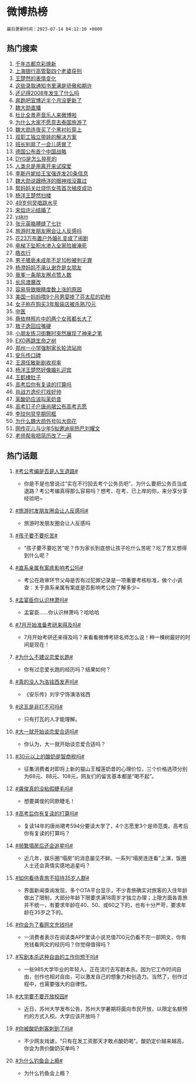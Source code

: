 # 微博热榜

`最后更新时间：2023-07-14 04:12:10 +0800`

## 热门搜索

1. [千年古都京彩焕新](https://m.weibo.cn/search?containerid=100103type%3D1%26t%3D10%26q%3D%23%E5%8D%83%E5%B9%B4%E5%8F%A4%E9%83%BD%E4%BA%AC%E5%BD%A9%E7%84%95%E6%96%B0%23&stream_entry_id=51&isnewpage=1&extparam=seat%3D1%26filter_type%3Drealtimehot%26pos%3D0%26stream_entry_id%3D51%26c_type%3D51%26dgr%3D0%26cate%3D10103%26display_time%3D1689279129%26pre_seqid%3D168927912914201841927&luicode=10000011&lfid=106003type%253D25%2526t%253D3%2526disable_hot%253D1%2526filter_type%253Drealtimehot)
1. [上海银行高管娶四个老婆获刑](https://m.weibo.cn/search?containerid=100103type%3D1%26t%3D10%26q%3D%23%E4%B8%8A%E6%B5%B7%E9%93%B6%E8%A1%8C%E9%AB%98%E7%AE%A1%E5%A8%B6%E5%9B%9B%E4%B8%AA%E8%80%81%E5%A9%86%E8%8E%B7%E5%88%91%23&stream_entry_id=31&isnewpage=1&extparam=seat%3D1%26cate%3D5001%26flag%3D2%26realpos%3D1%26stream_entry_id%3D31%26lcate%3D5001%26filter_type%3Drealtimehot%26pos%3D0%26q%3D%2523%25E4%25B8%258A%25E6%25B5%25B7%25E9%2593%25B6%25E8%25A1%258C%25E9%25AB%2598%25E7%25AE%25A1%25E5%25A8%25B6%25E5%259B%259B%25E4%25B8%25AA%25E8%2580%2581%25E5%25A9%2586%25E8%258E%25B7%25E5%2588%2591%2523%26dgr%3D0%26band_rank%3D1%26c_type%3D31%26display_time%3D1689279129%26pre_seqid%3D168927912914201841927&luicode=10000011&lfid=106003type%253D25%2526t%253D3%2526disable_hot%253D1%2526filter_type%253Drealtimehot)
1. [王楚然的表情变化](https://m.weibo.cn/search?containerid=100103type%3D1%26t%3D10%26q%3D%23%E7%8E%8B%E6%A5%9A%E7%84%B6%E7%9A%84%E8%A1%A8%E6%83%85%E5%8F%98%E5%8C%96%23&stream_entry_id=31&isnewpage=1&extparam=seat%3D1%26cate%3D5001%26flag%3D2%26realpos%3D2%26stream_entry_id%3D31%26lcate%3D5001%26filter_type%3Drealtimehot%26pos%3D1%26q%3D%2523%25E7%258E%258B%25E6%25A5%259A%25E7%2584%25B6%25E7%259A%2584%25E8%25A1%25A8%25E6%2583%2585%25E5%258F%2598%25E5%258C%2596%2523%26dgr%3D0%26band_rank%3D2%26c_type%3D31%26display_time%3D1689279129%26pre_seqid%3D168927912914201841927&luicode=10000011&lfid=106003type%253D25%2526t%253D3%2526disable_hot%253D1%2526filter_type%253Drealtimehot)
1. [这些录取通知书里满是骄傲和期许](https://m.weibo.cn/search?containerid=100103type%3D1%26t%3D10%26q%3D%23%E8%BF%99%E4%BA%9B%E5%BD%95%E5%8F%96%E9%80%9A%E7%9F%A5%E4%B9%A6%E9%87%8C%E6%BB%A1%E6%98%AF%E9%AA%84%E5%82%B2%E5%92%8C%E6%9C%9F%E8%AE%B8%23&stream_entry_id=31&isnewpage=1&extparam=seat%3D1%26cate%3D5001%26flag%3D0%26realpos%3D3%26stream_entry_id%3D31%26lcate%3D5001%26filter_type%3Drealtimehot%26pos%3D2%26q%3D%2523%25E8%25BF%2599%25E4%25BA%259B%25E5%25BD%2595%25E5%258F%2596%25E9%2580%259A%25E7%259F%25A5%25E4%25B9%25A6%25E9%2587%258C%25E6%25BB%25A1%25E6%2598%25AF%25E9%25AA%2584%25E5%2582%25B2%25E5%2592%258C%25E6%259C%259F%25E8%25AE%25B8%2523%26dgr%3D0%26band_rank%3D3%26c_type%3D31%26display_time%3D1689279129%26pre_seqid%3D168927912914201841927&luicode=10000011&lfid=106003type%253D25%2526t%253D3%2526disable_hot%253D1%2526filter_type%253Drealtimehot)
1. [还记得2008年发生了什么吗](https://m.weibo.cn/search?containerid=100103type%3D1%26t%3D10%26q%3D%E8%BF%98%E8%AE%B0%E5%BE%972008%E5%B9%B4%E5%8F%91%E7%94%9F%E4%BA%86%E4%BB%80%E4%B9%88%E5%90%97&stream_entry_id=31&isnewpage=1&extparam=seat%3D1%26cate%3D5001%26flag%3D16%26realpos%3D4%26stream_entry_id%3D31%26lcate%3D5001%26filter_type%3Drealtimehot%26pos%3D3%26q%3D%25E8%25BF%2598%25E8%25AE%25B0%25E5%25BE%25972008%25E5%25B9%25B4%25E5%258F%2591%25E7%2594%259F%25E4%25BA%2586%25E4%25BB%2580%25E4%25B9%2588%25E5%2590%2597%26dgr%3D0%26band_rank%3D4%26c_type%3D31%26display_time%3D1689279129%26pre_seqid%3D168927912914201841927&luicode=10000011&lfid=106003type%253D25%2526t%253D3%2526disable_hot%253D1%2526filter_type%253Drealtimehot)
1. [奔跑吧官博近半个月没更新了](https://m.weibo.cn/search?containerid=100103type%3D1%26t%3D10%26q%3D%23%E5%A5%94%E8%B7%91%E5%90%A7%E5%AE%98%E5%8D%9A%E8%BF%91%E5%8D%8A%E4%B8%AA%E6%9C%88%E6%B2%A1%E6%9B%B4%E6%96%B0%E4%BA%86%23&stream_entry_id=31&isnewpage=1&extparam=seat%3D1%26cate%3D5001%26flag%3D2%26realpos%3D5%26stream_entry_id%3D31%26lcate%3D5001%26filter_type%3Drealtimehot%26pos%3D4%26q%3D%2523%25E5%25A5%2594%25E8%25B7%2591%25E5%2590%25A7%25E5%25AE%2598%25E5%258D%259A%25E8%25BF%2591%25E5%258D%258A%25E4%25B8%25AA%25E6%259C%2588%25E6%25B2%25A1%25E6%259B%25B4%25E6%2596%25B0%25E4%25BA%2586%2523%26dgr%3D0%26band_rank%3D5%26c_type%3D31%26display_time%3D1689279129%26pre_seqid%3D168927912914201841927&luicode=10000011&lfid=106003type%253D25%2526t%253D3%2526disable_hot%253D1%2526filter_type%253Drealtimehot)
1. [魏大勋直播](https://m.weibo.cn/search?containerid=100103type%3D1%26t%3D10%26q%3D%E9%AD%8F%E5%A4%A7%E5%8B%8B%E7%9B%B4%E6%92%AD&stream_entry_id=31&isnewpage=1&extparam=seat%3D1%26cate%3D5001%26flag%3D16%26realpos%3D6%26stream_entry_id%3D31%26lcate%3D5001%26filter_type%3Drealtimehot%26pos%3D5%26q%3D%25E9%25AD%258F%25E5%25A4%25A7%25E5%258B%258B%25E7%259B%25B4%25E6%2592%25AD%26dgr%3D0%26band_rank%3D6%26c_type%3D31%26display_time%3D1689279129%26pre_seqid%3D168927912914201841927&luicode=10000011&lfid=106003type%253D25%2526t%253D3%2526disable_hot%253D1%2526filter_type%253Drealtimehot)
1. [杜比全景声音乐人来微博啦](https://m.weibo.cn/search?containerid=100103type%3D1%26t%3D10%26q%3D%23%E6%9D%9C%E6%AF%94%E5%85%A8%E6%99%AF%E5%A3%B0%E9%9F%B3%E4%B9%90%E4%BA%BA%E6%9D%A5%E5%BE%AE%E5%8D%9A%E5%95%A6%23&stream_entry_id=31&isnewpage=1&extparam=seat%3D1%26cate%3D5001%26stream_entry_id%3D31%26lcate%3D5001%26topic_ad%3D1%26filter_type%3Drealtimehot%26adid%3D196175%26q%3D%2523%25E6%259D%259C%25E6%25AF%2594%25E5%2585%25A8%25E6%2599%25AF%25E5%25A3%25B0%25E9%259F%25B3%25E4%25B9%2590%25E4%25BA%25BA%25E6%259D%25A5%25E5%25BE%25AE%25E5%258D%259A%25E5%2595%25A6%2523%26dgr%3D0%26is_ad_pos%3D1%26c_type%3D31%26pos%3D6%26band_rank%3D7%26display_time%3D1689279129%26pre_seqid%3D168927912914201841927&luicode=10000011&lfid=106003type%253D25%2526t%253D3%2526disable_hot%253D1%2526filter_type%253Drealtimehot)
1. [为什么大家不愿意去泰国旅游了](https://m.weibo.cn/search?containerid=100103type%3D1%26t%3D10%26q%3D%23%E4%B8%BA%E4%BB%80%E4%B9%88%E5%A4%A7%E5%AE%B6%E4%B8%8D%E6%84%BF%E6%84%8F%E5%8E%BB%E6%B3%B0%E5%9B%BD%E6%97%85%E6%B8%B8%E4%BA%86%23&stream_entry_id=31&isnewpage=1&extparam=seat%3D1%26cate%3D5001%26flag%3D0%26realpos%3D7%26stream_entry_id%3D31%26lcate%3D5001%26filter_type%3Drealtimehot%26pos%3D7%26q%3D%2523%25E4%25B8%25BA%25E4%25BB%2580%25E4%25B9%2588%25E5%25A4%25A7%25E5%25AE%25B6%25E4%25B8%258D%25E6%2584%25BF%25E6%2584%258F%25E5%258E%25BB%25E6%25B3%25B0%25E5%259B%25BD%25E6%2597%2585%25E6%25B8%25B8%25E4%25BA%2586%2523%26dgr%3D0%26band_rank%3D7%26c_type%3D31%26display_time%3D1689279129%26pre_seqid%3D168927912914201841927&luicode=10000011&lfid=106003type%253D25%2526t%253D3%2526disable_hot%253D1%2526filter_type%253Drealtimehot)
1. [魏大勋连夜买了个黑衬衫穿上](https://m.weibo.cn/search?containerid=100103type%3D1%26t%3D10%26q%3D%23%E9%AD%8F%E5%A4%A7%E5%8B%8B%E8%BF%9E%E5%A4%9C%E4%B9%B0%E4%BA%86%E4%B8%AA%E9%BB%91%E8%A1%AC%E8%A1%AB%E7%A9%BF%E4%B8%8A%23&stream_entry_id=31&isnewpage=1&extparam=seat%3D1%26cate%3D5001%26flag%3D0%26realpos%3D8%26stream_entry_id%3D31%26lcate%3D5001%26filter_type%3Drealtimehot%26pos%3D8%26q%3D%2523%25E9%25AD%258F%25E5%25A4%25A7%25E5%258B%258B%25E8%25BF%259E%25E5%25A4%259C%25E4%25B9%25B0%25E4%25BA%2586%25E4%25B8%25AA%25E9%25BB%2591%25E8%25A1%25AC%25E8%25A1%25AB%25E7%25A9%25BF%25E4%25B8%258A%2523%26dgr%3D0%26band_rank%3D8%26c_type%3D31%26display_time%3D1689279129%26pre_seqid%3D168927912914201841927&luicode=10000011&lfid=106003type%253D25%2526t%253D3%2526disable_hot%253D1%2526filter_type%253Drealtimehot)
1. [双职工独立带娃的解决方案](https://m.weibo.cn/search?containerid=100103type%3D1%26t%3D10%26q%3D%23%E5%8F%8C%E8%81%8C%E5%B7%A5%E7%8B%AC%E7%AB%8B%E5%B8%A6%E5%A8%83%E7%9A%84%E8%A7%A3%E5%86%B3%E6%96%B9%E6%A1%88%23&stream_entry_id=31&isnewpage=1&extparam=seat%3D1%26cate%3D5001%26flag%3D0%26realpos%3D9%26stream_entry_id%3D31%26lcate%3D5001%26filter_type%3Drealtimehot%26pos%3D9%26q%3D%2523%25E5%258F%258C%25E8%2581%258C%25E5%25B7%25A5%25E7%258B%25AC%25E7%25AB%258B%25E5%25B8%25A6%25E5%25A8%2583%25E7%259A%2584%25E8%25A7%25A3%25E5%2586%25B3%25E6%2596%25B9%25E6%25A1%2588%2523%26dgr%3D0%26band_rank%3D9%26c_type%3D31%26display_time%3D1689279129%26pre_seqid%3D168927912914201841927&luicode=10000011&lfid=106003type%253D25%2526t%253D3%2526disable_hot%253D1%2526filter_type%253Drealtimehot)
1. [班长别扇了一会儿感冒了](https://m.weibo.cn/search?containerid=100103type%3D1%26t%3D10%26q%3D%23%E7%8F%AD%E9%95%BF%E5%88%AB%E6%89%87%E4%BA%86%E4%B8%80%E4%BC%9A%E5%84%BF%E6%84%9F%E5%86%92%E4%BA%86%23&stream_entry_id=31&isnewpage=1&extparam=seat%3D1%26cate%3D5001%26flag%3D32768%26realpos%3D10%26stream_entry_id%3D31%26lcate%3D5001%26filter_type%3Drealtimehot%26pos%3D10%26q%3D%2523%25E7%258F%25AD%25E9%2595%25BF%25E5%2588%25AB%25E6%2589%2587%25E4%25BA%2586%25E4%25B8%2580%25E4%25BC%259A%25E5%2584%25BF%25E6%2584%259F%25E5%2586%2592%25E4%25BA%2586%2523%26dgr%3D0%26band_rank%3D10%26c_type%3D31%26display_time%3D1689279129%26pre_seqid%3D168927912914201841927&luicode=10000011&lfid=106003type%253D25%2526t%253D3%2526disable_hot%253D1%2526filter_type%253Drealtimehot)
1. [德国公布首个中国战略](https://m.weibo.cn/search?containerid=100103type%3D1%26t%3D10%26q%3D%23%E5%BE%B7%E5%9B%BD%E5%85%AC%E5%B8%83%E9%A6%96%E4%B8%AA%E4%B8%AD%E5%9B%BD%E6%88%98%E7%95%A5%23&stream_entry_id=31&isnewpage=1&extparam=seat%3D1%26cate%3D5001%26flag%3D0%26realpos%3D11%26stream_entry_id%3D31%26lcate%3D5001%26filter_type%3Drealtimehot%26pos%3D11%26q%3D%2523%25E5%25BE%25B7%25E5%259B%25BD%25E5%2585%25AC%25E5%25B8%2583%25E9%25A6%2596%25E4%25B8%25AA%25E4%25B8%25AD%25E5%259B%25BD%25E6%2588%2598%25E7%2595%25A5%2523%26dgr%3D0%26band_rank%3D11%26c_type%3D31%26display_time%3D1689279129%26pre_seqid%3D168927912914201841927&luicode=10000011&lfid=106003type%253D25%2526t%253D3%2526disable_hot%253D1%2526filter_type%253Drealtimehot)
1. [DYG是怎么猝死的](https://m.weibo.cn/search?containerid=100103type%3D1%26t%3D10%26q%3D%23DYG%E6%98%AF%E6%80%8E%E4%B9%88%E7%8C%9D%E6%AD%BB%E7%9A%84%23&stream_entry_id=31&isnewpage=1&extparam=seat%3D1%26cate%3D5001%26flag%3D0%26realpos%3D12%26stream_entry_id%3D31%26lcate%3D5001%26filter_type%3Drealtimehot%26pos%3D12%26q%3D%2523DYG%25E6%2598%25AF%25E6%2580%258E%25E4%25B9%2588%25E7%258C%259D%25E6%25AD%25BB%25E7%259A%2584%2523%26dgr%3D0%26band_rank%3D12%26c_type%3D31%26display_time%3D1689279129%26pre_seqid%3D168927912914201841927&luicode=10000011&lfid=106003type%253D25%2526t%253D3%2526disable_hot%253D1%2526filter_type%253Drealtimehot)
1. [人类总是用离开来试探爱](https://m.weibo.cn/search?containerid=100103type%3D1%26t%3D10%26q%3D%E4%BA%BA%E7%B1%BB%E6%80%BB%E6%98%AF%E7%94%A8%E7%A6%BB%E5%BC%80%E6%9D%A5%E8%AF%95%E6%8E%A2%E7%88%B1&stream_entry_id=31&isnewpage=1&extparam=seat%3D1%26cate%3D5001%26flag%3D0%26realpos%3D13%26stream_entry_id%3D31%26lcate%3D5001%26filter_type%3Drealtimehot%26pos%3D13%26q%3D%25E4%25BA%25BA%25E7%25B1%25BB%25E6%2580%25BB%25E6%2598%25AF%25E7%2594%25A8%25E7%25A6%25BB%25E5%25BC%2580%25E6%259D%25A5%25E8%25AF%2595%25E6%258E%25A2%25E7%2588%25B1%26dgr%3D0%26band_rank%3D13%26c_type%3D31%26display_time%3D1689279129%26pre_seqid%3D168927912914201841927&luicode=10000011&lfid=106003type%253D25%2526t%253D3%2526disable_hot%253D1%2526filter_type%253Drealtimehot)
1. [李斯丹妮给王宝强连发20条信息](https://m.weibo.cn/search?containerid=100103type%3D1%26t%3D10%26q%3D%23%E6%9D%8E%E6%96%AF%E4%B8%B9%E5%A6%AE%E7%BB%99%E7%8E%8B%E5%AE%9D%E5%BC%BA%E8%BF%9E%E5%8F%9120%E6%9D%A1%E4%BF%A1%E6%81%AF%23&stream_entry_id=31&isnewpage=1&extparam=seat%3D1%26cate%3D5001%26flag%3D0%26realpos%3D14%26stream_entry_id%3D31%26lcate%3D5001%26filter_type%3Drealtimehot%26pos%3D14%26q%3D%2523%25E6%259D%258E%25E6%2596%25AF%25E4%25B8%25B9%25E5%25A6%25AE%25E7%25BB%2599%25E7%258E%258B%25E5%25AE%259D%25E5%25BC%25BA%25E8%25BF%259E%25E5%258F%259120%25E6%259D%25A1%25E4%25BF%25A1%25E6%2581%25AF%2523%26dgr%3D0%26band_rank%3D14%26c_type%3D31%26display_time%3D1689279129%26pre_seqid%3D168927912914201841927&luicode=10000011&lfid=106003type%253D25%2526t%253D3%2526disable_hot%253D1%2526filter_type%253Drealtimehot)
1. [魏大勋说跟杨洋的眼神戏没赢过](https://m.weibo.cn/search?containerid=100103type%3D1%26t%3D10%26q%3D%23%E9%AD%8F%E5%A4%A7%E5%8B%8B%E8%AF%B4%E8%B7%9F%E6%9D%A8%E6%B4%8B%E7%9A%84%E7%9C%BC%E7%A5%9E%E6%88%8F%E6%B2%A1%E8%B5%A2%E8%BF%87%23&stream_entry_id=31&isnewpage=1&extparam=seat%3D1%26cate%3D5001%26flag%3D0%26realpos%3D15%26stream_entry_id%3D31%26lcate%3D5001%26filter_type%3Drealtimehot%26pos%3D15%26q%3D%2523%25E9%25AD%258F%25E5%25A4%25A7%25E5%258B%258B%25E8%25AF%25B4%25E8%25B7%259F%25E6%259D%25A8%25E6%25B4%258B%25E7%259A%2584%25E7%259C%25BC%25E7%25A5%259E%25E6%2588%258F%25E6%25B2%25A1%25E8%25B5%25A2%25E8%25BF%2587%2523%26dgr%3D0%26band_rank%3D15%26c_type%3D31%26display_time%3D1689279129%26pre_seqid%3D168927912914201841927&luicode=10000011&lfid=106003type%253D25%2526t%253D3%2526disable_hot%253D1%2526filter_type%253Drealtimehot)
1. [帮妈妈关灶烧伤女孩首次植皮成功](https://m.weibo.cn/search?containerid=100103type%3D1%26t%3D10%26q%3D%23%E5%B8%AE%E5%A6%88%E5%A6%88%E5%85%B3%E7%81%B6%E7%83%A7%E4%BC%A4%E5%A5%B3%E5%AD%A9%E9%A6%96%E6%AC%A1%E6%A4%8D%E7%9A%AE%E6%88%90%E5%8A%9F%23&stream_entry_id=31&isnewpage=1&extparam=seat%3D1%26cate%3D5001%26flag%3D32768%26realpos%3D16%26stream_entry_id%3D31%26lcate%3D5001%26filter_type%3Drealtimehot%26pos%3D16%26q%3D%2523%25E5%25B8%25AE%25E5%25A6%2588%25E5%25A6%2588%25E5%2585%25B3%25E7%2581%25B6%25E7%2583%25A7%25E4%25BC%25A4%25E5%25A5%25B3%25E5%25AD%25A9%25E9%25A6%2596%25E6%25AC%25A1%25E6%25A4%258D%25E7%259A%25AE%25E6%2588%2590%25E5%258A%259F%2523%26dgr%3D0%26band_rank%3D16%26c_type%3D31%26display_time%3D1689279129%26pre_seqid%3D168927912914201841927&luicode=10000011&lfid=106003type%253D25%2526t%253D3%2526disable_hot%253D1%2526filter_type%253Drealtimehot)
1. [杨洋王楚然扫楼](https://m.weibo.cn/search?containerid=100103type%3D1%26t%3D10%26q%3D%23%E6%9D%A8%E6%B4%8B%E7%8E%8B%E6%A5%9A%E7%84%B6%E6%89%AB%E6%A5%BC%23&stream_entry_id=31&isnewpage=1&extparam=seat%3D1%26cate%3D5001%26flag%3D0%26realpos%3D17%26stream_entry_id%3D31%26lcate%3D5001%26filter_type%3Drealtimehot%26pos%3D17%26q%3D%2523%25E6%259D%25A8%25E6%25B4%258B%25E7%258E%258B%25E6%25A5%259A%25E7%2584%25B6%25E6%2589%25AB%25E6%25A5%25BC%2523%26dgr%3D0%26band_rank%3D17%26c_type%3D31%26display_time%3D1689279129%26pre_seqid%3D168927912914201841927&luicode=10000011&lfid=106003type%253D25%2526t%253D3%2526disable_hot%253D1%2526filter_type%253Drealtimehot)
1. [49岁何炅唱跳水平](https://m.weibo.cn/search?containerid=100103type%3D1%26t%3D10%26q%3D%2349%E5%B2%81%E4%BD%95%E7%82%85%E5%94%B1%E8%B7%B3%E6%B0%B4%E5%B9%B3%23&stream_entry_id=31&isnewpage=1&extparam=seat%3D1%26cate%3D5001%26flag%3D0%26realpos%3D18%26stream_entry_id%3D31%26lcate%3D5001%26filter_type%3Drealtimehot%26pos%3D18%26q%3D%252349%25E5%25B2%2581%25E4%25BD%2595%25E7%2582%2585%25E5%2594%25B1%25E8%25B7%25B3%25E6%25B0%25B4%25E5%25B9%25B3%2523%26dgr%3D0%26band_rank%3D18%26c_type%3D31%26display_time%3D1689279129%26pre_seqid%3D168927912914201841927&luicode=10000011&lfid=106003type%253D25%2526t%253D3%2526disable_hot%253D1%2526filter_type%253Drealtimehot)
1. [宋焰许沁结婚了](https://m.weibo.cn/search?containerid=100103type%3D1%26t%3D10%26q%3D%23%E5%AE%8B%E7%84%B0%E8%AE%B8%E6%B2%81%E7%BB%93%E5%A9%9A%E4%BA%86%23&stream_entry_id=31&isnewpage=1&extparam=seat%3D1%26cate%3D5001%26flag%3D0%26realpos%3D19%26stream_entry_id%3D31%26lcate%3D5001%26filter_type%3Drealtimehot%26pos%3D19%26q%3D%2523%25E5%25AE%258B%25E7%2584%25B0%25E8%25AE%25B8%25E6%25B2%2581%25E7%25BB%2593%25E5%25A9%259A%25E4%25BA%2586%2523%26dgr%3D0%26band_rank%3D19%26c_type%3D31%26display_time%3D1689279129%26pre_seqid%3D168927912914201841927&luicode=10000011&lfid=106003type%253D25%2526t%253D3%2526disable_hot%253D1%2526filter_type%253Drealtimehot)
1. [yskm](https://m.weibo.cn/search?containerid=100103type%3D1%26t%3D10%26q%3Dyskm&stream_entry_id=31&isnewpage=1&extparam=seat%3D1%26cate%3D5001%26flag%3D0%26realpos%3D20%26stream_entry_id%3D31%26lcate%3D5001%26filter_type%3Drealtimehot%26pos%3D20%26q%3Dyskm%26dgr%3D0%26band_rank%3D20%26c_type%3D31%26display_time%3D1689279129%26pre_seqid%3D168927912914201841927&luicode=10000011&lfid=106003type%253D25%2526t%253D3%2526disable_hot%253D1%2526filter_type%253Drealtimehot)
1. [张元英胳膊缝了七针](https://m.weibo.cn/search?containerid=100103type%3D1%26t%3D10%26q%3D%23%E5%BC%A0%E5%85%83%E8%8B%B1%E8%83%B3%E8%86%8A%E7%BC%9D%E4%BA%86%E4%B8%83%E9%92%88%23&stream_entry_id=31&isnewpage=1&extparam=seat%3D1%26cate%3D5001%26flag%3D0%26realpos%3D21%26stream_entry_id%3D31%26lcate%3D5001%26filter_type%3Drealtimehot%26pos%3D21%26q%3D%2523%25E5%25BC%25A0%25E5%2585%2583%25E8%258B%25B1%25E8%2583%25B3%25E8%2586%258A%25E7%25BC%259D%25E4%25BA%2586%25E4%25B8%2583%25E9%2592%2588%2523%26dgr%3D0%26band_rank%3D21%26c_type%3D31%26display_time%3D1689279129%26pre_seqid%3D168927912914201841927&luicode=10000011&lfid=106003type%253D25%2526t%253D3%2526disable_hot%253D1%2526filter_type%253Drealtimehot)
1. [旅游时发朋友圈会让人反感吗](https://m.weibo.cn/search?containerid=100103type%3D1%26t%3D10%26q%3D%23%E6%97%85%E6%B8%B8%E6%97%B6%E5%8F%91%E6%9C%8B%E5%8F%8B%E5%9C%88%E4%BC%9A%E8%AE%A9%E4%BA%BA%E5%8F%8D%E6%84%9F%E5%90%97%23&stream_entry_id=31&isnewpage=1&extparam=seat%3D1%26cate%3D5001%26flag%3D0%26realpos%3D22%26stream_entry_id%3D31%26lcate%3D5001%26filter_type%3Drealtimehot%26pos%3D22%26q%3D%2523%25E6%2597%2585%25E6%25B8%25B8%25E6%2597%25B6%25E5%258F%2591%25E6%259C%258B%25E5%258F%258B%25E5%259C%2588%25E4%25BC%259A%25E8%25AE%25A9%25E4%25BA%25BA%25E5%258F%258D%25E6%2584%259F%25E5%2590%2597%2523%26dgr%3D0%26band_rank%3D22%26c_type%3D31%26display_time%3D1689279129%26pre_seqid%3D168927912914201841927&luicode=10000011&lfid=106003type%253D25%2526t%253D3%2526disable_hot%253D1%2526filter_type%253Drealtimehot)
1. [花23万布置户外婚礼变成了闹剧](https://m.weibo.cn/search?containerid=100103type%3D1%26t%3D10%26q%3D%23%E8%8A%B123%E4%B8%87%E5%B8%83%E7%BD%AE%E6%88%B7%E5%A4%96%E5%A9%9A%E7%A4%BC%E5%8F%98%E6%88%90%E4%BA%86%E9%97%B9%E5%89%A7%23&stream_entry_id=31&isnewpage=1&extparam=seat%3D1%26cate%3D5001%26flag%3D0%26realpos%3D23%26stream_entry_id%3D31%26lcate%3D5001%26filter_type%3Drealtimehot%26pos%3D23%26q%3D%2523%25E8%258A%25B123%25E4%25B8%2587%25E5%25B8%2583%25E7%25BD%25AE%25E6%2588%25B7%25E5%25A4%2596%25E5%25A9%259A%25E7%25A4%25BC%25E5%258F%2598%25E6%2588%2590%25E4%25BA%2586%25E9%2597%25B9%25E5%2589%25A7%2523%26dgr%3D0%26band_rank%3D23%26c_type%3D31%26display_time%3D1689279129%26pre_seqid%3D168927912914201841927&luicode=10000011&lfid=106003type%253D25%2526t%253D3%2526disable_hot%253D1%2526filter_type%253Drealtimehot)
1. [电梯下坠积水渗入全家险被淹死](https://m.weibo.cn/search?containerid=100103type%3D1%26t%3D10%26q%3D%23%E7%94%B5%E6%A2%AF%E4%B8%8B%E5%9D%A0%E7%A7%AF%E6%B0%B4%E6%B8%97%E5%85%A5%E5%85%A8%E5%AE%B6%E9%99%A9%E8%A2%AB%E6%B7%B9%E6%AD%BB%23&stream_entry_id=31&isnewpage=1&extparam=seat%3D1%26cate%3D5001%26flag%3D0%26realpos%3D24%26stream_entry_id%3D31%26lcate%3D5001%26filter_type%3Drealtimehot%26pos%3D24%26q%3D%2523%25E7%2594%25B5%25E6%25A2%25AF%25E4%25B8%258B%25E5%259D%25A0%25E7%25A7%25AF%25E6%25B0%25B4%25E6%25B8%2597%25E5%2585%25A5%25E5%2585%25A8%25E5%25AE%25B6%25E9%2599%25A9%25E8%25A2%25AB%25E6%25B7%25B9%25E6%25AD%25BB%2523%26dgr%3D0%26band_rank%3D24%26c_type%3D31%26display_time%3D1689279129%26pre_seqid%3D168927912914201841927&luicode=10000011&lfid=106003type%253D25%2526t%253D3%2526disable_hot%253D1%2526filter_type%253Drealtimehot)
1. [皓衣行](https://m.weibo.cn/search?containerid=100103type%3D1%26t%3D10%26q%3D%E7%9A%93%E8%A1%A3%E8%A1%8C&stream_entry_id=31&isnewpage=1&extparam=seat%3D1%26cate%3D5001%26flag%3D0%26realpos%3D25%26stream_entry_id%3D31%26lcate%3D5001%26filter_type%3Drealtimehot%26pos%3D25%26q%3D%25E7%259A%2593%25E8%25A1%25A3%25E8%25A1%258C%26dgr%3D0%26band_rank%3D25%26c_type%3D31%26display_time%3D1689279129%26pre_seqid%3D168927912914201841927&luicode=10000011&lfid=106003type%253D25%2526t%253D3%2526disable_hot%253D1%2526filter_type%253Drealtimehot)
1. [男子猥亵未成年不足10秒被判无罪](https://m.weibo.cn/search?containerid=100103type%3D1%26t%3D10%26q%3D%23%E7%94%B7%E5%AD%90%E7%8C%A5%E4%BA%B5%E6%9C%AA%E6%88%90%E5%B9%B4%E4%B8%8D%E8%B6%B310%E7%A7%92%E8%A2%AB%E5%88%A4%E6%97%A0%E7%BD%AA%23&stream_entry_id=31&isnewpage=1&extparam=seat%3D1%26cate%3D5001%26flag%3D0%26realpos%3D26%26stream_entry_id%3D31%26lcate%3D5001%26filter_type%3Drealtimehot%26pos%3D26%26q%3D%2523%25E7%2594%25B7%25E5%25AD%2590%25E7%258C%25A5%25E4%25BA%25B5%25E6%259C%25AA%25E6%2588%2590%25E5%25B9%25B4%25E4%25B8%258D%25E8%25B6%25B310%25E7%25A7%2592%25E8%25A2%25AB%25E5%2588%25A4%25E6%2597%25A0%25E7%25BD%25AA%2523%26dgr%3D0%26band_rank%3D26%26c_type%3D31%26display_time%3D1689279129%26pre_seqid%3D168927912914201841927&luicode=10000011&lfid=106003type%253D25%2526t%253D3%2526disable_hot%253D1%2526filter_type%253Drealtimehot)
1. [杨澄妈妈不承认谢乔是女朋友](https://m.weibo.cn/search?containerid=100103type%3D1%26t%3D10%26q%3D%23%E6%9D%A8%E6%BE%84%E5%A6%88%E5%A6%88%E4%B8%8D%E6%89%BF%E8%AE%A4%E8%B0%A2%E4%B9%94%E6%98%AF%E5%A5%B3%E6%9C%8B%E5%8F%8B%23&stream_entry_id=31&isnewpage=1&extparam=seat%3D1%26cate%3D5001%26flag%3D0%26realpos%3D27%26stream_entry_id%3D31%26lcate%3D5001%26filter_type%3Drealtimehot%26pos%3D27%26q%3D%2523%25E6%259D%25A8%25E6%25BE%2584%25E5%25A6%2588%25E5%25A6%2588%25E4%25B8%258D%25E6%2589%25BF%25E8%25AE%25A4%25E8%25B0%25A2%25E4%25B9%2594%25E6%2598%25AF%25E5%25A5%25B3%25E6%259C%258B%25E5%258F%258B%2523%26dgr%3D0%26band_rank%3D27%26c_type%3D31%26display_time%3D1689279129%26pre_seqid%3D168927912914201841927&luicode=10000011&lfid=106003type%253D25%2526t%253D3%2526disable_hot%253D1%2526filter_type%253Drealtimehot)
1. [我爹一条朋友圈点赞人数](https://m.weibo.cn/search?containerid=100103type%3D1%26t%3D10%26q%3D%23%E6%88%91%E7%88%B9%E4%B8%80%E6%9D%A1%E6%9C%8B%E5%8F%8B%E5%9C%88%E7%82%B9%E8%B5%9E%E4%BA%BA%E6%95%B0%23&stream_entry_id=31&isnewpage=1&extparam=seat%3D1%26cate%3D5001%26flag%3D0%26realpos%3D28%26stream_entry_id%3D31%26lcate%3D5001%26filter_type%3Drealtimehot%26pos%3D28%26q%3D%2523%25E6%2588%2591%25E7%2588%25B9%25E4%25B8%2580%25E6%259D%25A1%25E6%259C%258B%25E5%258F%258B%25E5%259C%2588%25E7%2582%25B9%25E8%25B5%259E%25E4%25BA%25BA%25E6%2595%25B0%2523%26dgr%3D0%26band_rank%3D28%26c_type%3D31%26display_time%3D1689279129%26pre_seqid%3D168927912914201841927&luicode=10000011&lfid=106003type%253D25%2526t%253D3%2526disable_hot%253D1%2526filter_type%253Drealtimehot)
1. [长风渡魔改](https://m.weibo.cn/search?containerid=100103type%3D1%26t%3D10%26q%3D%23%E9%95%BF%E9%A3%8E%E6%B8%A1%E9%AD%94%E6%94%B9%23&stream_entry_id=31&isnewpage=1&extparam=seat%3D1%26cate%3D5001%26flag%3D0%26realpos%3D29%26stream_entry_id%3D31%26lcate%3D5001%26filter_type%3Drealtimehot%26pos%3D29%26q%3D%2523%25E9%2595%25BF%25E9%25A3%258E%25E6%25B8%25A1%25E9%25AD%2594%25E6%2594%25B9%2523%26dgr%3D0%26band_rank%3D29%26c_type%3D31%26display_time%3D1689279129%26pre_seqid%3D168927912914201841927&luicode=10000011&lfid=106003type%253D25%2526t%253D3%2526disable_hot%253D1%2526filter_type%253Drealtimehot)
1. [容易导致眼睛度数上涨的原因](https://m.weibo.cn/search?containerid=100103type%3D1%26t%3D10%26q%3D%23%E5%AE%B9%E6%98%93%E5%AF%BC%E8%87%B4%E7%9C%BC%E7%9D%9B%E5%BA%A6%E6%95%B0%E4%B8%8A%E6%B6%A8%E7%9A%84%E5%8E%9F%E5%9B%A0%23&stream_entry_id=31&isnewpage=1&extparam=seat%3D1%26cate%3D5001%26flag%3D0%26realpos%3D30%26stream_entry_id%3D31%26lcate%3D5001%26filter_type%3Drealtimehot%26pos%3D30%26q%3D%2523%25E5%25AE%25B9%25E6%2598%2593%25E5%25AF%25BC%25E8%2587%25B4%25E7%259C%25BC%25E7%259D%259B%25E5%25BA%25A6%25E6%2595%25B0%25E4%25B8%258A%25E6%25B6%25A8%25E7%259A%2584%25E5%258E%259F%25E5%259B%25A0%2523%26dgr%3D0%26band_rank%3D30%26c_type%3D31%26display_time%3D1689279129%26pre_seqid%3D168927912914201841927&luicode=10000011&lfid=106003type%253D25%2526t%253D3%2526disable_hot%253D1%2526filter_type%253Drealtimehot)
1. [美国一妈妈喂9个月男婴掺了芬太尼的奶粉](https://m.weibo.cn/search?containerid=100103type%3D1%26t%3D10%26q%3D%23%E7%BE%8E%E5%9B%BD%E4%B8%80%E5%A6%88%E5%A6%88%E5%96%829%E4%B8%AA%E6%9C%88%E7%94%B7%E5%A9%B4%E6%8E%BA%E4%BA%86%E8%8A%AC%E5%A4%AA%E5%B0%BC%E7%9A%84%E5%A5%B6%E7%B2%89%23&stream_entry_id=31&isnewpage=1&extparam=seat%3D1%26cate%3D5001%26flag%3D0%26realpos%3D31%26stream_entry_id%3D31%26lcate%3D5001%26filter_type%3Drealtimehot%26pos%3D31%26q%3D%2523%25E7%25BE%258E%25E5%259B%25BD%25E4%25B8%2580%25E5%25A6%2588%25E5%25A6%2588%25E5%2596%25829%25E4%25B8%25AA%25E6%259C%2588%25E7%2594%25B7%25E5%25A9%25B4%25E6%258E%25BA%25E4%25BA%2586%25E8%258A%25AC%25E5%25A4%25AA%25E5%25B0%25BC%25E7%259A%2584%25E5%25A5%25B6%25E7%25B2%2589%2523%26dgr%3D0%26band_rank%3D31%26c_type%3D31%26display_time%3D1689279129%26pre_seqid%3D168927912914201841927&luicode=10000011&lfid=106003type%253D25%2526t%253D3%2526disable_hot%253D1%2526filter_type%253Drealtimehot)
1. [女子称在购买3年服装店被杀熟70元](https://m.weibo.cn/search?containerid=100103type%3D1%26t%3D10%26q%3D%23%E5%A5%B3%E5%AD%90%E7%A7%B0%E5%9C%A8%E8%B4%AD%E4%B9%B03%E5%B9%B4%E6%9C%8D%E8%A3%85%E5%BA%97%E8%A2%AB%E6%9D%80%E7%86%9F70%E5%85%83%23&stream_entry_id=31&isnewpage=1&extparam=seat%3D1%26cate%3D5001%26flag%3D0%26realpos%3D32%26stream_entry_id%3D31%26lcate%3D5001%26filter_type%3Drealtimehot%26pos%3D32%26q%3D%2523%25E5%25A5%25B3%25E5%25AD%2590%25E7%25A7%25B0%25E5%259C%25A8%25E8%25B4%25AD%25E4%25B9%25B03%25E5%25B9%25B4%25E6%259C%258D%25E8%25A3%2585%25E5%25BA%2597%25E8%25A2%25AB%25E6%259D%2580%25E7%2586%259F70%25E5%2585%2583%2523%26dgr%3D0%26band_rank%3D32%26c_type%3D31%26display_time%3D1689279129%26pre_seqid%3D168927912914201841927&luicode=10000011&lfid=106003type%253D25%2526t%253D3%2526disable_hot%253D1%2526filter_type%253Drealtimehot)
1. [中医](https://m.weibo.cn/search?containerid=100103type%3D1%26t%3D10%26q%3D%E4%B8%AD%E5%8C%BB&stream_entry_id=31&isnewpage=1&extparam=seat%3D1%26cate%3D5001%26flag%3D0%26realpos%3D33%26stream_entry_id%3D31%26lcate%3D5001%26filter_type%3Drealtimehot%26pos%3D33%26q%3D%25E4%25B8%25AD%25E5%258C%25BB%26dgr%3D0%26band_rank%3D33%26c_type%3D31%26display_time%3D1689279129%26pre_seqid%3D168927912914201841927&luicode=10000011&lfid=106003type%253D25%2526t%253D3%2526disable_hot%253D1%2526filter_type%253Drealtimehot)
1. [蔡依林照片中的两个女孩都长大了](https://m.weibo.cn/search?containerid=100103type%3D1%26t%3D10%26q%3D%23%E8%94%A1%E4%BE%9D%E6%9E%97%E7%85%A7%E7%89%87%E4%B8%AD%E7%9A%84%E4%B8%A4%E4%B8%AA%E5%A5%B3%E5%AD%A9%E9%83%BD%E9%95%BF%E5%A4%A7%E4%BA%86%23&stream_entry_id=31&isnewpage=1&extparam=seat%3D1%26cate%3D5001%26flag%3D0%26realpos%3D34%26stream_entry_id%3D31%26lcate%3D5001%26filter_type%3Drealtimehot%26pos%3D34%26q%3D%2523%25E8%2594%25A1%25E4%25BE%259D%25E6%259E%2597%25E7%2585%25A7%25E7%2589%2587%25E4%25B8%25AD%25E7%259A%2584%25E4%25B8%25A4%25E4%25B8%25AA%25E5%25A5%25B3%25E5%25AD%25A9%25E9%2583%25BD%25E9%2595%25BF%25E5%25A4%25A7%25E4%25BA%2586%2523%26dgr%3D0%26band_rank%3D34%26c_type%3D31%26display_time%3D1689279129%26pre_seqid%3D168927912914201841927&luicode=10000011&lfid=106003type%253D25%2526t%253D3%2526disable_hot%253D1%2526filter_type%253Drealtimehot)
1. [敖子逸回应嘴硬](https://m.weibo.cn/search?containerid=100103type%3D1%26t%3D10%26q%3D%23%E6%95%96%E5%AD%90%E9%80%B8%E5%9B%9E%E5%BA%94%E5%98%B4%E7%A1%AC%23&stream_entry_id=31&isnewpage=1&extparam=seat%3D1%26cate%3D5001%26flag%3D0%26realpos%3D35%26stream_entry_id%3D31%26lcate%3D5001%26filter_type%3Drealtimehot%26pos%3D35%26q%3D%2523%25E6%2595%2596%25E5%25AD%2590%25E9%2580%25B8%25E5%259B%259E%25E5%25BA%2594%25E5%2598%25B4%25E7%25A1%25AC%2523%26dgr%3D0%26band_rank%3D35%26c_type%3D31%26display_time%3D1689279129%26pre_seqid%3D168927912914201841927&luicode=10000011&lfid=106003type%253D25%2526t%253D3%2526disable_hot%253D1%2526filter_type%253Drealtimehot)
1. [小朋友练习街舞时突然展现了神来之笔](https://m.weibo.cn/search?containerid=100103type%3D1%26t%3D10%26q%3D%E5%B0%8F%E6%9C%8B%E5%8F%8B%E7%BB%83%E4%B9%A0%E8%A1%97%E8%88%9E%E6%97%B6%E7%AA%81%E7%84%B6%E5%B1%95%E7%8E%B0%E4%BA%86%E7%A5%9E%E6%9D%A5%E4%B9%8B%E7%AC%94&stream_entry_id=31&isnewpage=1&extparam=seat%3D1%26cate%3D5001%26flag%3D0%26realpos%3D36%26stream_entry_id%3D31%26lcate%3D5001%26filter_type%3Drealtimehot%26pos%3D36%26q%3D%25E5%25B0%258F%25E6%259C%258B%25E5%258F%258B%25E7%25BB%2583%25E4%25B9%25A0%25E8%25A1%2597%25E8%2588%259E%25E6%2597%25B6%25E7%25AA%2581%25E7%2584%25B6%25E5%25B1%2595%25E7%258E%25B0%25E4%25BA%2586%25E7%25A5%259E%25E6%259D%25A5%25E4%25B9%258B%25E7%25AC%2594%26dgr%3D0%26band_rank%3D36%26c_type%3D31%26display_time%3D1689279129%26pre_seqid%3D168927912914201841927&luicode=10000011&lfid=106003type%253D25%2526t%253D3%2526disable_hot%253D1%2526filter_type%253Drealtimehot)
1. [EXO再跳生命之树](https://m.weibo.cn/search?containerid=100103type%3D1%26t%3D10%26q%3D%23EXO%E5%86%8D%E8%B7%B3%E7%94%9F%E5%91%BD%E4%B9%8B%E6%A0%91%23&stream_entry_id=31&isnewpage=1&extparam=seat%3D1%26cate%3D5001%26flag%3D0%26realpos%3D37%26stream_entry_id%3D31%26lcate%3D5001%26filter_type%3Drealtimehot%26pos%3D37%26q%3D%2523EXO%25E5%2586%258D%25E8%25B7%25B3%25E7%2594%259F%25E5%2591%25BD%25E4%25B9%258B%25E6%25A0%2591%2523%26dgr%3D0%26band_rank%3D37%26c_type%3D31%26display_time%3D1689279129%26pre_seqid%3D168927912914201841927&luicode=10000011&lfid=106003type%253D25%2526t%253D3%2526disable_hot%253D1%2526filter_type%253Drealtimehot)
1. [郑州一小学强制家长轮流站岗](https://m.weibo.cn/search?containerid=100103type%3D1%26t%3D10%26q%3D%23%E9%83%91%E5%B7%9E%E4%B8%80%E5%B0%8F%E5%AD%A6%E5%BC%BA%E5%88%B6%E5%AE%B6%E9%95%BF%E8%BD%AE%E6%B5%81%E7%AB%99%E5%B2%97%23&stream_entry_id=31&isnewpage=1&extparam=seat%3D1%26cate%3D5001%26flag%3D0%26realpos%3D38%26stream_entry_id%3D31%26lcate%3D5001%26filter_type%3Drealtimehot%26pos%3D38%26q%3D%2523%25E9%2583%2591%25E5%25B7%259E%25E4%25B8%2580%25E5%25B0%258F%25E5%25AD%25A6%25E5%25BC%25BA%25E5%2588%25B6%25E5%25AE%25B6%25E9%2595%25BF%25E8%25BD%25AE%25E6%25B5%2581%25E7%25AB%2599%25E5%25B2%2597%2523%26dgr%3D0%26band_rank%3D38%26c_type%3D31%26display_time%3D1689279129%26pre_seqid%3D168927912914201841927&luicode=10000011&lfid=106003type%253D25%2526t%253D3%2526disable_hot%253D1%2526filter_type%253Drealtimehot)
1. [安乐传口碑](https://m.weibo.cn/search?containerid=100103type%3D1%26t%3D10%26q%3D%23%E5%AE%89%E4%B9%90%E4%BC%A0%E5%8F%A3%E7%A2%91%23&stream_entry_id=31&isnewpage=1&extparam=seat%3D1%26cate%3D5001%26flag%3D0%26realpos%3D39%26stream_entry_id%3D31%26lcate%3D5001%26filter_type%3Drealtimehot%26pos%3D39%26q%3D%2523%25E5%25AE%2589%25E4%25B9%2590%25E4%25BC%25A0%25E5%258F%25A3%25E7%25A2%2591%2523%26dgr%3D0%26band_rank%3D39%26c_type%3D31%26display_time%3D1689279129%26pre_seqid%3D168927912914201841927&luicode=10000011&lfid=106003type%253D25%2526t%253D3%2526disable_hot%253D1%2526filter_type%253Drealtimehot)
1. [王源任敏新剧收视率](https://m.weibo.cn/search?containerid=100103type%3D1%26t%3D10%26q%3D%23%E7%8E%8B%E6%BA%90%E4%BB%BB%E6%95%8F%E6%96%B0%E5%89%A7%E6%94%B6%E8%A7%86%E7%8E%87%23&stream_entry_id=31&isnewpage=1&extparam=seat%3D1%26cate%3D5001%26flag%3D0%26realpos%3D40%26stream_entry_id%3D31%26lcate%3D5001%26filter_type%3Drealtimehot%26pos%3D40%26q%3D%2523%25E7%258E%258B%25E6%25BA%2590%25E4%25BB%25BB%25E6%2595%258F%25E6%2596%25B0%25E5%2589%25A7%25E6%2594%25B6%25E8%25A7%2586%25E7%258E%2587%2523%26dgr%3D0%26band_rank%3D40%26c_type%3D31%26display_time%3D1689279129%26pre_seqid%3D168927912914201841927&luicode=10000011&lfid=106003type%253D25%2526t%253D3%2526disable_hot%253D1%2526filter_type%253Drealtimehot)
1. [杨洋王楚然好像婚礼迎宾](https://m.weibo.cn/search?containerid=100103type%3D1%26t%3D10%26q%3D%23%E6%9D%A8%E6%B4%8B%E7%8E%8B%E6%A5%9A%E7%84%B6%E5%A5%BD%E5%83%8F%E5%A9%9A%E7%A4%BC%E8%BF%8E%E5%AE%BE%23&stream_entry_id=31&isnewpage=1&extparam=seat%3D1%26cate%3D5001%26flag%3D0%26realpos%3D41%26stream_entry_id%3D31%26lcate%3D5001%26filter_type%3Drealtimehot%26pos%3D41%26q%3D%2523%25E6%259D%25A8%25E6%25B4%258B%25E7%258E%258B%25E6%25A5%259A%25E7%2584%25B6%25E5%25A5%25BD%25E5%2583%258F%25E5%25A9%259A%25E7%25A4%25BC%25E8%25BF%258E%25E5%25AE%25BE%2523%26dgr%3D0%26band_rank%3D41%26c_type%3D31%26display_time%3D1689279129%26pre_seqid%3D168927912914201841927&luicode=10000011&lfid=106003type%253D25%2526t%253D3%2526disable_hot%253D1%2526filter_type%253Drealtimehot)
1. [王鹤棣肚子](https://m.weibo.cn/search?containerid=100103type%3D1%26t%3D10%26q%3D%23%E7%8E%8B%E9%B9%A4%E6%A3%A3%E8%82%9A%E5%AD%90%23&stream_entry_id=31&isnewpage=1&extparam=seat%3D1%26cate%3D5001%26flag%3D0%26realpos%3D42%26stream_entry_id%3D31%26lcate%3D5001%26filter_type%3Drealtimehot%26pos%3D42%26q%3D%2523%25E7%258E%258B%25E9%25B9%25A4%25E6%25A3%25A3%25E8%2582%259A%25E5%25AD%2590%2523%26dgr%3D0%26band_rank%3D42%26c_type%3D31%26display_time%3D1689279129%26pre_seqid%3D168927912914201841927&luicode=10000011&lfid=106003type%253D25%2526t%253D3%2526disable_hot%253D1%2526filter_type%253Drealtimehot)
1. [高考后你有复读的打算吗](https://m.weibo.cn/search?containerid=100103type%3D1%26t%3D10%26q%3D%23%E9%AB%98%E8%80%83%E5%90%8E%E4%BD%A0%E6%9C%89%E5%A4%8D%E8%AF%BB%E7%9A%84%E6%89%93%E7%AE%97%E5%90%97%23&stream_entry_id=31&isnewpage=1&extparam=seat%3D1%26cate%3D5001%26flag%3D1%26realpos%3D43%26stream_entry_id%3D31%26lcate%3D5001%26filter_type%3Drealtimehot%26pos%3D43%26q%3D%2523%25E9%25AB%2598%25E8%2580%2583%25E5%2590%258E%25E4%25BD%25A0%25E6%259C%2589%25E5%25A4%258D%25E8%25AF%25BB%25E7%259A%2584%25E6%2589%2593%25E7%25AE%2597%25E5%2590%2597%2523%26dgr%3D0%26band_rank%3D43%26c_type%3D31%26display_time%3D1689279129%26pre_seqid%3D168927912914201841927&luicode=10000011&lfid=106003type%253D25%2526t%253D3%2526disable_hot%253D1%2526filter_type%253Drealtimehot)
1. [肖战方逸伦打戏好帅](https://m.weibo.cn/search?containerid=100103type%3D1%26t%3D10%26q%3D%23%E8%82%96%E6%88%98%E6%96%B9%E9%80%B8%E4%BC%A6%E6%89%93%E6%88%8F%E5%A5%BD%E5%B8%85%23&stream_entry_id=31&isnewpage=1&extparam=seat%3D1%26cate%3D5001%26flag%3D0%26realpos%3D44%26stream_entry_id%3D31%26lcate%3D5001%26filter_type%3Drealtimehot%26pos%3D44%26q%3D%2523%25E8%2582%2596%25E6%2588%2598%25E6%2596%25B9%25E9%2580%25B8%25E4%25BC%25A6%25E6%2589%2593%25E6%2588%258F%25E5%25A5%25BD%25E5%25B8%2585%2523%26dgr%3D0%26band_rank%3D44%26c_type%3D31%26display_time%3D1689279129%26pre_seqid%3D168927912914201841927&luicode=10000011&lfid=106003type%253D25%2526t%253D3%2526disable_hot%253D1%2526filter_type%253Drealtimehot)
1. [茉酸奶应该叫茉奶昔](https://m.weibo.cn/search?containerid=100103type%3D1%26t%3D10%26q%3D%23%E8%8C%89%E9%85%B8%E5%A5%B6%E5%BA%94%E8%AF%A5%E5%8F%AB%E8%8C%89%E5%A5%B6%E6%98%94%23&stream_entry_id=31&isnewpage=1&extparam=seat%3D1%26cate%3D5001%26flag%3D0%26realpos%3D45%26stream_entry_id%3D31%26lcate%3D5001%26filter_type%3Drealtimehot%26pos%3D45%26q%3D%2523%25E8%258C%2589%25E9%2585%25B8%25E5%25A5%25B6%25E5%25BA%2594%25E8%25AF%25A5%25E5%258F%25AB%25E8%258C%2589%25E5%25A5%25B6%25E6%2598%2594%2523%26dgr%3D0%26band_rank%3D45%26c_type%3D31%26display_time%3D1689279129%26pre_seqid%3D168927912914201841927&luicode=10000011&lfid=106003type%253D25%2526t%253D3%2526disable_hot%253D1%2526filter_type%253Drealtimehot)
1. [高考钉子户唐尚珺公布高考志愿](https://m.weibo.cn/search?containerid=100103type%3D1%26t%3D10%26q%3D%23%E9%AB%98%E8%80%83%E9%92%89%E5%AD%90%E6%88%B7%E5%94%90%E5%B0%9A%E7%8F%BA%E5%85%AC%E5%B8%83%E9%AB%98%E8%80%83%E5%BF%97%E6%84%BF%23&stream_entry_id=31&isnewpage=1&extparam=seat%3D1%26cate%3D5001%26flag%3D0%26realpos%3D46%26stream_entry_id%3D31%26lcate%3D5001%26filter_type%3Drealtimehot%26pos%3D46%26q%3D%2523%25E9%25AB%2598%25E8%2580%2583%25E9%2592%2589%25E5%25AD%2590%25E6%2588%25B7%25E5%2594%2590%25E5%25B0%259A%25E7%258F%25BA%25E5%2585%25AC%25E5%25B8%2583%25E9%25AB%2598%25E8%2580%2583%25E5%25BF%2597%25E6%2584%25BF%2523%26dgr%3D0%26band_rank%3D46%26c_type%3D31%26display_time%3D1689279129%26pre_seqid%3D168927912914201841927&luicode=10000011&lfid=106003type%253D25%2526t%253D3%2526disable_hot%253D1%2526filter_type%253Drealtimehot)
1. [李玟何炅早期同框](https://m.weibo.cn/search?containerid=100103type%3D1%26t%3D10%26q%3D%23%E6%9D%8E%E7%8E%9F%E4%BD%95%E7%82%85%E6%97%A9%E6%9C%9F%E5%90%8C%E6%A1%86%23&stream_entry_id=31&isnewpage=1&extparam=seat%3D1%26cate%3D5001%26flag%3D1%26realpos%3D47%26stream_entry_id%3D31%26lcate%3D5001%26filter_type%3Drealtimehot%26pos%3D47%26q%3D%2523%25E6%259D%258E%25E7%258E%259F%25E4%25BD%2595%25E7%2582%2585%25E6%2597%25A9%25E6%259C%259F%25E5%2590%258C%25E6%25A1%2586%2523%26dgr%3D0%26band_rank%3D47%26c_type%3D31%26display_time%3D1689279129%26pre_seqid%3D168927912914201841927&luicode=10000011&lfid=106003type%253D25%2526t%253D3%2526disable_hot%253D1%2526filter_type%253Drealtimehot)
1. [为什么魏大勋外号叫大勋花](https://m.weibo.cn/search?containerid=100103type%3D1%26t%3D10%26q%3D%23%E4%B8%BA%E4%BB%80%E4%B9%88%E9%AD%8F%E5%A4%A7%E5%8B%8B%E5%A4%96%E5%8F%B7%E5%8F%AB%E5%A4%A7%E5%8B%8B%E8%8A%B1%23&stream_entry_id=31&isnewpage=1&extparam=seat%3D1%26cate%3D5001%26flag%3D0%26realpos%3D48%26stream_entry_id%3D31%26lcate%3D5001%26filter_type%3Drealtimehot%26pos%3D48%26q%3D%2523%25E4%25B8%25BA%25E4%25BB%2580%25E4%25B9%2588%25E9%25AD%258F%25E5%25A4%25A7%25E5%258B%258B%25E5%25A4%2596%25E5%258F%25B7%25E5%258F%25AB%25E5%25A4%25A7%25E5%258B%258B%25E8%258A%25B1%2523%26dgr%3D0%26band_rank%3D48%26c_type%3D31%26display_time%3D1689279129%26pre_seqid%3D168927912914201841927&luicode=10000011&lfid=106003type%253D25%2526t%253D3%2526disable_hot%253D1%2526filter_type%253Drealtimehot)
1. [网传花儿与少年5拟邀迪丽热巴刘耀文](https://m.weibo.cn/search?containerid=100103type%3D1%26t%3D10%26q%3D%23%E7%BD%91%E4%BC%A0%E8%8A%B1%E5%84%BF%E4%B8%8E%E5%B0%91%E5%B9%B45%E6%8B%9F%E9%82%80%E8%BF%AA%E4%B8%BD%E7%83%AD%E5%B7%B4%E5%88%98%E8%80%80%E6%96%87%23&stream_entry_id=31&isnewpage=1&extparam=seat%3D1%26cate%3D5001%26flag%3D0%26realpos%3D49%26stream_entry_id%3D31%26lcate%3D5001%26filter_type%3Drealtimehot%26pos%3D49%26q%3D%2523%25E7%25BD%2591%25E4%25BC%25A0%25E8%258A%25B1%25E5%2584%25BF%25E4%25B8%258E%25E5%25B0%2591%25E5%25B9%25B45%25E6%258B%259F%25E9%2582%2580%25E8%25BF%25AA%25E4%25B8%25BD%25E7%2583%25AD%25E5%25B7%25B4%25E5%2588%2598%25E8%2580%2580%25E6%2596%2587%2523%26dgr%3D0%26band_rank%3D49%26c_type%3D31%26display_time%3D1689279129%26pre_seqid%3D168927912914201841927&luicode=10000011&lfid=106003type%253D25%2526t%253D3%2526disable_hot%253D1%2526filter_type%253Drealtimehot)
1. [老师帮我把简历改了一遍](https://m.weibo.cn/search?containerid=100103type%3D1%26t%3D10%26q%3D%23%E8%80%81%E5%B8%88%E5%B8%AE%E6%88%91%E6%8A%8A%E7%AE%80%E5%8E%86%E6%94%B9%E4%BA%86%E4%B8%80%E9%81%8D%23&stream_entry_id=31&isnewpage=1&extparam=seat%3D1%26cate%3D5001%26flag%3D0%26realpos%3D50%26stream_entry_id%3D31%26lcate%3D5001%26filter_type%3Drealtimehot%26pos%3D50%26q%3D%2523%25E8%2580%2581%25E5%25B8%2588%25E5%25B8%25AE%25E6%2588%2591%25E6%258A%258A%25E7%25AE%2580%25E5%258E%2586%25E6%2594%25B9%25E4%25BA%2586%25E4%25B8%2580%25E9%2581%258D%2523%26dgr%3D0%26band_rank%3D50%26c_type%3D31%26display_time%3D1689279129%26pre_seqid%3D168927912914201841927&luicode=10000011&lfid=106003type%253D25%2526t%253D3%2526disable_hot%253D1%2526filter_type%253Drealtimehot)

## 热门话题

1. [#考公考编是否是人生退路#](https://m.weibo.cn/search?containerid=231522type%3D1%26t%3D10%26q%3D%23%E8%80%83%E5%85%AC%E8%80%83%E7%BC%96%E6%98%AF%E5%90%A6%E6%98%AF%E4%BA%BA%E7%94%9F%E9%80%80%E8%B7%AF%23&stream_entry_id=128&isnewpage=1&extparam=seat%3D1%26cate%3D5004%26pos%3D1-0-0%26dgr%3D0%26lcate%3D5004%26unitid%3D1689207508724%26c_type%3D128%26display_time%3D1689279130%26pre_seqid%3D168927913043891842473&luicode=10000011&lfid=231648_-_4)
    - 你是不是也曾说过“实在不行回去考个公务员吧”，为什么要把公务员当成退路？考公考编真得那么容易吗？想考、在考、已上岸的你，来分享分享经验吧~  ​​​

1. [#旅游时发朋友圈会让人反感吗#](https://m.weibo.cn/search?containerid=231522type%3D1%26t%3D10%26q%3D%23%E6%97%85%E6%B8%B8%E6%97%B6%E5%8F%91%E6%9C%8B%E5%8F%8B%E5%9C%88%E4%BC%9A%E8%AE%A9%E4%BA%BA%E5%8F%8D%E6%84%9F%E5%90%97%23&stream_entry_id=128&isnewpage=1&extparam=seat%3D1%26cate%3D5004%26pos%3D1-0-1%26dgr%3D0%26lcate%3D5004%26unitid%3D1689247743372%26c_type%3D128%26display_time%3D1689279130%26pre_seqid%3D168927913043891842473&luicode=10000011&lfid=231648_-_4)
    - 旅游时发朋友圈会让人反感吗

1. [#孩子要不要吃苦#](https://m.weibo.cn/search?containerid=231522type%3D1%26t%3D10%26q%3D%23%E5%AD%A9%E5%AD%90%E8%A6%81%E4%B8%8D%E8%A6%81%E5%90%83%E8%8B%A6%23&stream_entry_id=128&isnewpage=1&extparam=seat%3D1%26cate%3D5004%26pos%3D1-0-2%26dgr%3D0%26lcate%3D5004%26unitid%3D1689149080116%26c_type%3D128%26display_time%3D1689279130%26pre_seqid%3D168927913043891842473&luicode=10000011&lfid=231648_-_4)
    - “孩子要不要吃苦”呢？作为家长到底想让孩子吃什么苦呢？吃了苦又想得到什么呢？

1. [#直系亲属有案底影响考公吗#](https://m.weibo.cn/search?containerid=231522type%3D1%26t%3D10%26q%3D%23%E7%9B%B4%E7%B3%BB%E4%BA%B2%E5%B1%9E%E6%9C%89%E6%A1%88%E5%BA%95%E5%BD%B1%E5%93%8D%E8%80%83%E5%85%AC%E5%90%97%23&stream_entry_id=128&isnewpage=1&extparam=seat%3D1%26cate%3D5004%26pos%3D1-0-3%26dgr%3D0%26lcate%3D5004%26unitid%3D1689172818298%26c_type%3D128%26display_time%3D1689279130%26pre_seqid%3D168927913043891842473&luicode=10000011&lfid=231648_-_4)
    - 考公在政审环节父母是否有过犯罪记录是一项重要考核标准，做个小调查：关于直系亲属有案底是否影响考公你了解多少~

1. [#孟宴臣你认识林萧吗#](https://m.weibo.cn/search?containerid=231522type%3D1%26t%3D10%26q%3D%23%E5%AD%9F%E5%AE%B4%E8%87%A3%E4%BD%A0%E8%AE%A4%E8%AF%86%E6%9E%97%E8%90%A7%E5%90%97%23&stream_entry_id=128&isnewpage=1&extparam=seat%3D1%26cate%3D5004%26pos%3D1-0-4%26dgr%3D0%26lcate%3D5004%26unitid%3D1689256498390%26c_type%3D128%26display_time%3D1689279130%26pre_seqid%3D168927913043891842473&luicode=10000011&lfid=231648_-_4)
    - 孟宴臣……你认识林萧吗？哈哈哈

1. [#7月开始准备考研来得及吗#](https://m.weibo.cn/search?containerid=231522type%3D1%26t%3D10%26q%3D%237%E6%9C%88%E5%BC%80%E5%A7%8B%E5%87%86%E5%A4%87%E8%80%83%E7%A0%94%E6%9D%A5%E5%BE%97%E5%8F%8A%E5%90%97%23&stream_entry_id=128&isnewpage=1&extparam=seat%3D1%26cate%3D5004%26pos%3D1-0-5%26dgr%3D0%26lcate%3D5004%26unitid%3D1689133428344%26c_type%3D128%26display_time%3D1689279130%26pre_seqid%3D168927913043891842473&luicode=10000011&lfid=231648_-_4)
    - 7月开始考研还来得及吗？来看看微博考研名师怎么说！种一棵树最好的时间是现在！

1. [#为什么不建议恋爱长跑#](https://m.weibo.cn/search?containerid=231522type%3D1%26t%3D10%26q%3D%23%E4%B8%BA%E4%BB%80%E4%B9%88%E4%B8%8D%E5%BB%BA%E8%AE%AE%E6%81%8B%E7%88%B1%E9%95%BF%E8%B7%91%23&stream_entry_id=128&isnewpage=1&extparam=seat%3D1%26cate%3D5004%26pos%3D1-0-6%26dgr%3D0%26lcate%3D5004%26unitid%3D1689204206522%26c_type%3D128%26display_time%3D1689279130%26pre_seqid%3D168927913043891842473&luicode=10000011&lfid=231648_-_4)
    - 你有过恋爱长跑的经历吗？结果如何？

1. [#真的没人为洛铭西发声吗#](https://m.weibo.cn/search?containerid=231522type%3D1%26t%3D10%26q%3D%23%E7%9C%9F%E7%9A%84%E6%B2%A1%E4%BA%BA%E4%B8%BA%E6%B4%9B%E9%93%AD%E8%A5%BF%E5%8F%91%E5%A3%B0%E5%90%97%23&stream_entry_id=128&isnewpage=1&extparam=seat%3D1%26cate%3D5004%26pos%3D1-0-7%26dgr%3D0%26lcate%3D5004%26unitid%3D1689255290073%26c_type%3D128%26display_time%3D1689279130%26pre_seqid%3D168927913043891842473&luicode=10000011&lfid=231648_-_4)
    - 《安乐传》刘宇宁饰演洛铭西

1. [#这瓦是非打不可吗#](https://m.weibo.cn/search?containerid=231522type%3D1%26t%3D10%26q%3D%23%E8%BF%99%E7%93%A6%E6%98%AF%E9%9D%9E%E6%89%93%E4%B8%8D%E5%8F%AF%E5%90%97%23&stream_entry_id=128&isnewpage=1&extparam=seat%3D1%26cate%3D5004%26pos%3D1-0-8%26dgr%3D0%26lcate%3D5004%26unitid%3D1689255292435%26c_type%3D128%26display_time%3D1689279130%26pre_seqid%3D168927913043891842473&luicode=10000011&lfid=231648_-_4)
    - 只有打瓦的人才能理解。

1. [#大一就开始谈恋爱合适吗#](https://m.weibo.cn/search?containerid=231522type%3D1%26t%3D10%26q%3D%23%E5%A4%A7%E4%B8%80%E5%B0%B1%E5%BC%80%E5%A7%8B%E8%B0%88%E6%81%8B%E7%88%B1%E5%90%88%E9%80%82%E5%90%97%23&stream_entry_id=128&isnewpage=1&extparam=seat%3D1%26cate%3D5004%26pos%3D1-0-9%26dgr%3D0%26lcate%3D5004%26unitid%3D1689150286607%26c_type%3D128%26display_time%3D1689279130%26pre_seqid%3D168927913043891842473&luicode=10000011&lfid=231648_-_4)
    - 你认为，大一就开始谈恋爱合适吗？

1. [#30元以上的酸奶是智商税吗#](https://m.weibo.cn/search?containerid=231522type%3D1%26t%3D10%26q%3D%2330%E5%85%83%E4%BB%A5%E4%B8%8A%E7%9A%84%E9%85%B8%E5%A5%B6%E6%98%AF%E6%99%BA%E5%95%86%E7%A8%8E%E5%90%97%23&stream_entry_id=128&isnewpage=1&extparam=seat%3D1%26cate%3D5004%26pos%3D1-0-10%26dgr%3D0%26lcate%3D5004%26unitid%3D1689233365967%26c_type%3D128%26display_time%3D1689279130%26pre_seqid%3D168927913043891842473&luicode=10000011&lfid=231648_-_4)
    - 征集消费者对即将上新的猫山王榴莲奶昔的心理价位，三个价格选项分别为68元、88元、108元，网友们的留言基本都是“喝不起”。

1. [#龚俊真的没粘假睫毛吗#](https://m.weibo.cn/search?containerid=231522type%3D1%26t%3D10%26q%3D%23%E9%BE%9A%E4%BF%8A%E7%9C%9F%E7%9A%84%E6%B2%A1%E7%B2%98%E5%81%87%E7%9D%AB%E6%AF%9B%E5%90%97%23&stream_entry_id=128&isnewpage=1&extparam=seat%3D1%26cate%3D5004%26pos%3D1-0-11%26dgr%3D0%26lcate%3D5004%26unitid%3D1689253767505%26c_type%3D128%26display_time%3D1689279130%26pre_seqid%3D168927913043891842473&luicode=10000011&lfid=231648_-_4)
    - 想要龚俊的同款睫毛！

1. [#高考后你有复读的打算吗#](https://m.weibo.cn/search?containerid=231522type%3D1%26t%3D10%26q%3D%23%E9%AB%98%E8%80%83%E5%90%8E%E4%BD%A0%E6%9C%89%E5%A4%8D%E8%AF%BB%E7%9A%84%E6%89%93%E7%AE%97%E5%90%97%23&stream_entry_id=128&isnewpage=1&extparam=seat%3D1%26cate%3D5004%26pos%3D1-0-12%26dgr%3D0%26lcate%3D5004%26unitid%3D1689261285606%26c_type%3D128%26display_time%3D1689279130%26pre_seqid%3D168927913043891842473&luicode=10000011&lfid=231648_-_4)
    - 复读14年的唐尚珺考594分要读大学了，4个志愿里3个是师范类。高考后你有复读的打算吗？ ​

1. [#频繁塌房后还会追星吗#](https://m.weibo.cn/search?containerid=231522type%3D1%26t%3D10%26q%3D%23%E9%A2%91%E7%B9%81%E5%A1%8C%E6%88%BF%E5%90%8E%E8%BF%98%E4%BC%9A%E8%BF%BD%E6%98%9F%E5%90%97%23&stream_entry_id=128&isnewpage=1&extparam=seat%3D1%26cate%3D5004%26pos%3D1-0-13%26dgr%3D0%26lcate%3D5004%26unitid%3D1689139134449%26c_type%3D128%26display_time%3D1689279130%26pre_seqid%3D168927913043891842473&luicode=10000011&lfid=231648_-_4)
    - 近几年，娱乐圈“塌房”的消息屡见不鲜。一系列“塌房连连看”上演，饭圈人士还会真情实感地追星吗？

1. [#如何看待青旅不招待35岁人群#](https://m.weibo.cn/search?containerid=231522type%3D1%26t%3D10%26q%3D%23%E5%A6%82%E4%BD%95%E7%9C%8B%E5%BE%85%E9%9D%92%E6%97%85%E4%B8%8D%E6%8B%9B%E5%BE%8535%E5%B2%81%E4%BA%BA%E7%BE%A4%23&stream_entry_id=128&isnewpage=1&extparam=seat%3D1%26cate%3D5004%26pos%3D1-0-14%26dgr%3D0%26lcate%3D5004%26unitid%3D1689184107509%26c_type%3D128%26display_time%3D1689279130%26pre_seqid%3D168927913043891842473&luicode=10000011&lfid=231648_-_4)
    - 界面新闻查询发现，多个OTA平台显示，不少青旅确实对旅客的入住年龄做出了限制，大部分年龄下限要求满18周岁才独立办理；上限方面各青旅并不统一，有要求年龄在40、50、或60之下的，也有十分严苛，要求年龄在35岁之下的。

1. [#你会为了看网文充钱吗#](https://m.weibo.cn/search?containerid=231522type%3D1%26t%3D10%26q%3D%23%E4%BD%A0%E4%BC%9A%E4%B8%BA%E4%BA%86%E7%9C%8B%E7%BD%91%E6%96%87%E5%85%85%E9%92%B1%E5%90%97%23&stream_entry_id=128&isnewpage=1&extparam=seat%3D1%26cate%3D5004%26pos%3D1-0-15%26dgr%3D0%26lcate%3D5004%26unitid%3D1689146691492%26c_type%3D128%26display_time%3D1689279130%26pre_seqid%3D168927913043891842473&luicode=10000011&lfid=231648_-_4)
    - 一消费者表示在阅读类APP里读小说充值700元仍看不完一部网文，你有充钱看网文的经历吗？你觉得值得吗？

1. [#写剧本杀这种自由的工作你想干吗#](https://m.weibo.cn/search?containerid=231522type%3D1%26t%3D10%26q%3D%23%E5%86%99%E5%89%A7%E6%9C%AC%E6%9D%80%E8%BF%99%E7%A7%8D%E8%87%AA%E7%94%B1%E7%9A%84%E5%B7%A5%E4%BD%9C%E4%BD%A0%E6%83%B3%E5%B9%B2%E5%90%97%23&stream_entry_id=128&isnewpage=1&extparam=seat%3D1%26cate%3D5004%26pos%3D1-0-16%26dgr%3D0%26lcate%3D5004%26unitid%3D1689244723019%26c_type%3D128%26display_time%3D1689279130%26pre_seqid%3D168927913043891842473&luicode=10000011&lfid=231648_-_4)
    - 一些985大学毕业的年轻人，正在流行去写剧本杀。因为它工作时间自由，创作也相对自由，可以激发自己的想象力和创造力。当然了，创作过程中，也需要强大的自律性。

1. [#大学要不要开放校园#](https://m.weibo.cn/search?containerid=231522type%3D1%26t%3D10%26q%3D%23%E5%A4%A7%E5%AD%A6%E8%A6%81%E4%B8%8D%E8%A6%81%E5%BC%80%E6%94%BE%E6%A0%A1%E5%9B%AD%23&stream_entry_id=128&isnewpage=1&extparam=seat%3D1%26cate%3D5004%26pos%3D1-0-17%26dgr%3D0%26lcate%3D5004%26unitid%3D1689237298887%26c_type%3D128%26display_time%3D1689279130%26pre_seqid%3D168927913043891842473&luicode=10000011&lfid=231648_-_4)
    - 近日，苏州大学发布公告，苏州大学暑期将面向市民开放，以限定名额预约的方式入校。大学应该开放吗？

1. [#你被酸奶刺客刺到了吗#](https://m.weibo.cn/search?containerid=231522type%3D1%26t%3D10%26q%3D%23%E4%BD%A0%E8%A2%AB%E9%85%B8%E5%A5%B6%E5%88%BA%E5%AE%A2%E5%88%BA%E5%88%B0%E4%BA%86%E5%90%97%23&stream_entry_id=128&isnewpage=1&extparam=seat%3D1%26cate%3D5004%26pos%3D1-0-18%26dgr%3D0%26lcate%3D5004%26unitid%3D1689213847918%26c_type%3D128%26display_time%3D1689279130%26pre_seqid%3D168927913043891842473&luicode=10000011&lfid=231648_-_4)
    - 不少网友戏谑，“只有在发工资那天才敢点酸奶喝”。酸奶定价越来越高，你会为贵价酸奶买单吗？

1. [#为什么钓鱼会上瘾#](https://m.weibo.cn/search?containerid=231522type%3D1%26t%3D10%26q%3D%23%E4%B8%BA%E4%BB%80%E4%B9%88%E9%92%93%E9%B1%BC%E4%BC%9A%E4%B8%8A%E7%98%BE%23&stream_entry_id=128&isnewpage=1&extparam=seat%3D1%26cate%3D5004%26pos%3D1-0-19%26dgr%3D0%26lcate%3D5004%26unitid%3D1689171645842%26c_type%3D128%26display_time%3D1689279130%26pre_seqid%3D168927913043891842473&luicode=10000011&lfid=231648_-_4)
    - 为什么钓鱼会上瘾？

